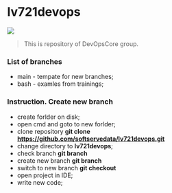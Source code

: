 # lv721devops

![](https://github.com/softservedata/lv721devops/actions/workflows/main.yml/badge.svg)

> This is repository of DevOpsCore group.

### List of branches

- main - tempate for new branches;
- bash - examles from trainings;

### Instruction. Create new branch

- create forlder on disk;
- open cmd and goto to new forlder;
- clone repository **git clone https://github.com/softservedata/lv721devops.git**
- change directory to **lv721devops**;
- check branch **git branch**
- create new branch **git branch <NAME>**
- switch to new branch **git checkout <NAME>**
- open project in IDE;
- write new code;
